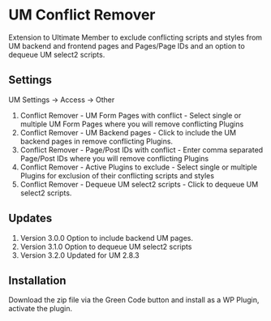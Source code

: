 # UM Conflict Remover
Extension to Ultimate Member to exclude conflicting scripts and styles from UM backend and frontend pages and Pages/Page IDs and an option to dequeue UM select2 scripts.

## Settings
UM Settings -> Access -> Other
1. Conflict Remover - UM Form Pages with conflict - Select single or multiple UM Form Pages where you will remove conflicting Plugins
2. Conflict Remover - UM Backend pages - Click to include the UM backend pages in remove conflicting Plugins.
3. Conflict Remover - Page/Post IDs with conflict - Enter comma separated Page/Post IDs where you will remove conflicting Plugins
4. Conflict Remover - Active Plugins to exclude - Select single or multiple Plugins for exclusion of their conflicting scripts and styles
5. Conflict Remover - Dequeue UM select2 scripts - Click to dequeue UM select2 scripts.

## Updates
1. Version 3.0.0 Option to include backend UM pages.
2. Version 3.1.0 Option to dequeue UM select2 scripts
3. Version 3.2.0 Updated for UM 2.8.3

## Installation
Download the zip file via the Green Code button and install as a WP Plugin, activate the plugin.
